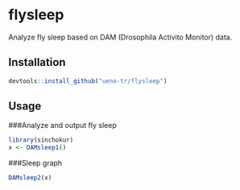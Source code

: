 # flysleep

Analyze fly sleep based on DAM (Drosophila Activito Monitor) data.

## Installation

```r
devtools::install_github("ueno-tr/flysleep")
```

## Usage

###Analyze and output fly sleep
```r
library(sinchokur)
x <- DAMsleep1()
```
###Sleep graph
```r
DAMsleep2(x)
```
